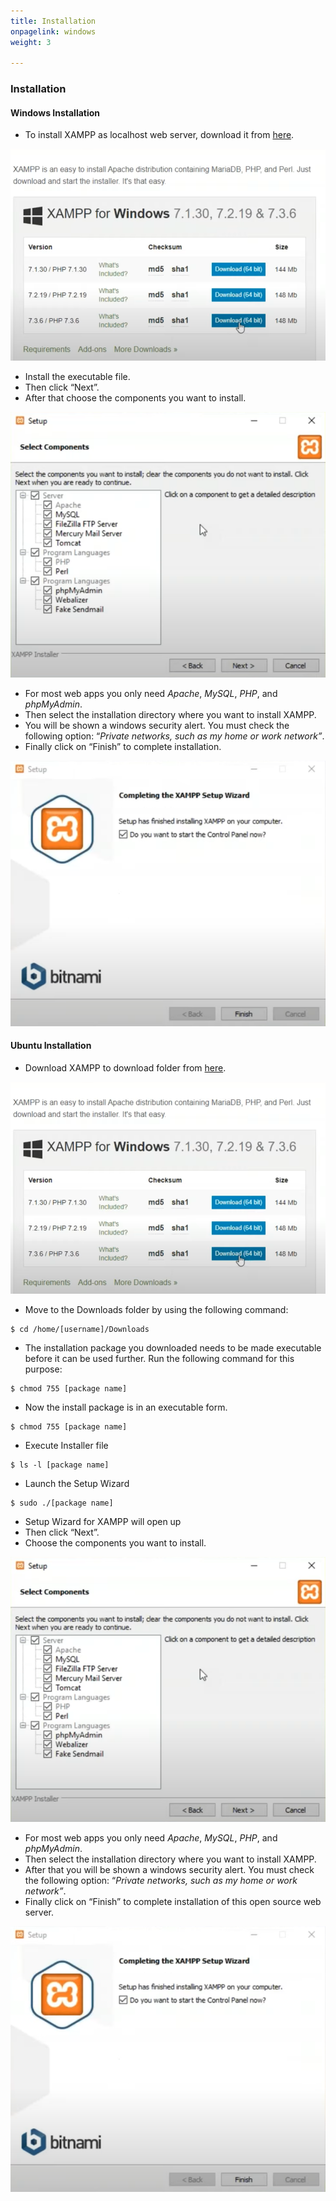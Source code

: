 ```yaml
---
title: Installation
onpagelink: windows
weight: 3

---
```


### **Installation**

#### **Windows Installation**

- To install XAMPP as localhost web server, download it from [here](https://www.apachefriends.org/de/download.html).
 
![XAMPP - open source web server solution stack](/images/xampp1.png "XAMPP - open source web server solution stack")

- Install the executable file.
- Then click “Next”.
- After that choose the components you want to install.
 
![XAMPP - open source web server solution stack](/images/xampp2.png "XAMPP - open source web server solution stack")

- For most web apps you only need *Apache*, *MySQL*, *PHP*, and *phpMyAdmin*.
- Then select the installation directory where you want to install XAMPP.
- You will be shown a windows security alert. You must check the following option: “*Private networks, such as my home or work network”*.
- Finally click on “Finish” to complete installation.
 
![XAMPP - open source web server solution stack](/images/xampp4.png "XAMPP - open source web server solution stack")

#### **Ubuntu Installation**

- Download XAMPP to download folder from [here](https://www.apachefriends.org/de/download.html).
 
![XAMPP - open source web server solution stack](/images/xampp1.png "XAMPP - open source web server solution stack")

- Move to the Downloads folder by using the following command:
 
 ```
$ cd /home/[username]/Downloads
```

- The installation package you downloaded needs to be made executable before it can be used further. Run the following command for this purpose:
 
 ```
$ chmod 755 [package name]
```

- Now the install package is in an executable form.
 
 ```
$ chmod 755 [package name]
```

- Execute Installer file
 
 ```
$ ls -l [package name]
```

- Launch the Setup Wizard
 
 ```
$ sudo ./[package name]

```

- Setup Wizard for XAMPP will open up
- Then click “Next”.
- Choose the components you want to install.
 
![XAMPP - open source web server solution stack](/images/xampp2.png "XAMPP - open source web server solution stack")

- For most web apps you only need *Apache*, *MySQL*, *PHP*, and *phpMyAdmin*.
- Then select the installation directory where you want to install XAMPP.
- After that you will be shown a windows security alert. You must check the following option: “*Private networks, such as my home or work network”*.
- Finally click on “Finish” to complete installation of this open source web server.
 
![XAMPP - open source web server solution stack](/images/xampp4.png "XAMPP - open source web server solution stack")
